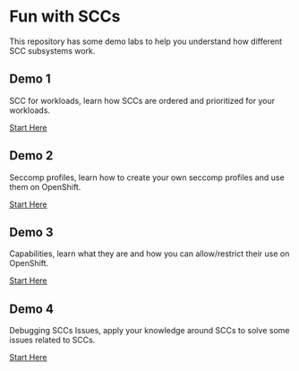 # **Fun with SCCs**

This repository has some demo labs to help you understand how different SCC subsystems work.

## **Demo 1**

SCC for workloads, learn how SCCs are ordered and prioritized for your workloads.

[Start Here](./demo1/README.md)

## **Demo 2**

Seccomp profiles, learn how to create your own seccomp profiles and use them on OpenShift.

[Start Here](./demo2/README.md)

## **Demo 3**

Capabilities, learn what they are and how you can allow/restrict their use on OpenShift.

[Start Here](./demo3/README.md)

## **Demo 4**

Debugging SCCs Issues, apply your knowledge around SCCs to solve some issues related to SCCs.

[Start Here](./demo4/README.md)
